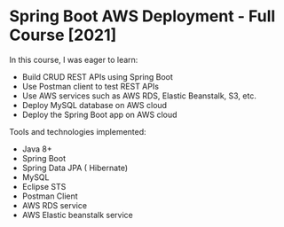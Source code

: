 
# Spring Boot AWS Deployment - Full Course [2021]

In this course, I was eager to learn:
- Build CRUD REST APIs using Spring Boot
- Use Postman client to test REST APIs
- Use AWS services such as AWS RDS, Elastic Beanstalk, S3, etc.
- Deploy MySQL database on AWS cloud
- Deploy the Spring Boot app on AWS cloud

Tools and technologies implemented:
- Java 8+
- Spring Boot
- Spring Data JPA ( Hibernate)
- MySQL
- Eclipse STS
- Postman Client
- AWS RDS service
- AWS Elastic beanstalk service
